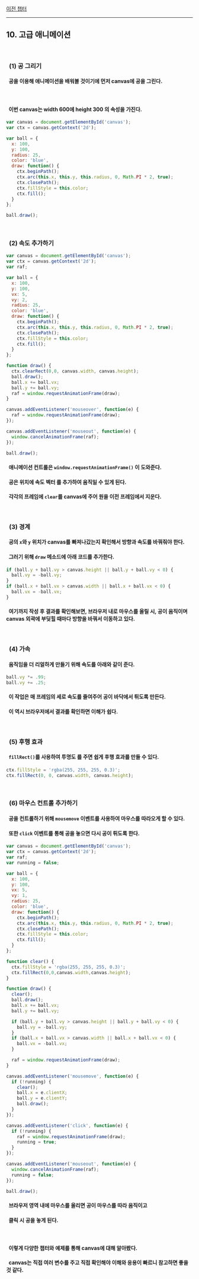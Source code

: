[이전 챕터](./basic_Animation.md)

---

## __10. 고급 애니메이션__

<br/>

### &nbsp; __(1) 공 그리기__
#### &nbsp; 공을 이용해 애니메이션을 배워볼 것이기에 먼저 canvas에 공을 그린다.

<br/>

#### &nbsp; 이번 canvas는 __width 600에 height 300__ 의 속성을 가진다.

```javascript
var canvas = document.getElementById('canvas');
var ctx = canvas.getContext('2d');

var ball = {
  x: 100,
  y: 100,
  radius: 25,
  color: 'blue',
  draw: function() {
    ctx.beginPath();
    ctx.arc(this.x, this.y, this.radius, 0, Math.PI * 2, true);
    ctx.closePath();
    ctx.fillStyle = this.color;
    ctx.fill();
  }
};

ball.draw();
```

<br/>

### &nbsp; __(2) 속도 추가하기__
```javascript
var canvas = document.getElementById('canvas');
var ctx = canvas.getContext('2d');
var raf;

var ball = {
  x: 100,
  y: 100,
  vx: 5,
  vy: 2,
  radius: 25,
  color: 'blue',
  draw: function() {
    ctx.beginPath();
    ctx.arc(this.x, this.y, this.radius, 0, Math.PI * 2, true);
    ctx.closePath();
    ctx.fillStyle = this.color;
    ctx.fill();
  }
};

function draw() {
  ctx.clearRect(0,0, canvas.width, canvas.height);
  ball.draw();
  ball.x += ball.vx;
  ball.y += ball.vy;
  raf = window.requestAnimationFrame(draw);
}

canvas.addEventListener('mouseover', function(e) {
  raf = window.requestAnimationFrame(draw);
});

canvas.addEventListener('mouseout', function(e) {
  window.cancelAnimationFrame(raf);
});

ball.draw();
```
#### &nbsp; 애니메이션 컨트롤은 __`window.requestAnimationFrame()`__ 이 도와준다.
#### &nbsp; 공은 위치에 __속도 벡터__ 를 추가하여 움직일 수 있게 된다.
#### &nbsp; 각각의 프레임에 `clear`를 canvas에 주어 원을 이전 프레임에서 지운다.

<br/>

### &nbsp; __(3) 경계__
#### &nbsp; 공의 `x`와 `y` 위치가 __canvas를 빠져나갔는지__ 확인해서 방향과 속도를 바꿔줘야 한다.

#### &nbsp; 그러기 위해 `draw` 메소드에 아래 코드를 추가한다.
```javascript
if (ball.y + ball.vy > canvas.height || ball.y + ball.vy < 0) {
  ball.vy = -ball.vy;
}
if (ball.x + ball.vx > canvas.width || ball.x + ball.vx < 0) {
  ball.vx = -ball.vx;
}
```
#### &nbsp; 여기까지 작성 후 결과를 확인해보면, 브라우저 내로 마우스를 올릴 시, 공이 움직이며 canvas 외곽에 부딪힐 때마다 방향을 바꿔서 이동하고 있다.

<br/>

### &nbsp; __(4) 가속__
#### &nbsp; 움직임을 더 리얼하게 만들기 위해 속도를 아래와 같이 준다.
```javascript
ball.vy *= .99;
ball.vy += .25;
```
#### &nbsp; 이 작업은 매 프레임의 __세로 속도를 줄여주어__ 공이 바닥에서 튀도록 만든다.
#### &nbsp; 이 역시 브라우저에서 결과를 확인하면 이해가 쉽다.

<br/>

### &nbsp; __(5) 후행 효과__
#### &nbsp; __`fillRect()`를 사용하여 투명도__ 를 주면 쉽게 후행 효과를 만들 수 있다.
```javascript
ctx.fillStyle = 'rgba(255, 255, 255, 0.3)';
ctx.fillRect(0, 0, canvas.width, canvas.height);
```

<br/>

### &nbsp; __(6) 마우스 컨트롤 추가하기__
#### &nbsp; 공을 컨트롤하기 위해 `mousemove` 이벤트를 사용하여 마우스를 따라오게 할 수 있다.
#### &nbsp; 또한 `click` 이벤트를 통해 공을 놓으면 다시 공이 튀도록 한다.
```javascript
var canvas = document.getElementById('canvas');
var ctx = canvas.getContext('2d');
var raf;
var running = false;

var ball = {
  x: 100,
  y: 100,
  vx: 5,
  vy: 1,
  radius: 25,
  color: 'blue',
  draw: function() {
    ctx.beginPath();
    ctx.arc(this.x, this.y, this.radius, 0, Math.PI * 2, true);
    ctx.closePath();
    ctx.fillStyle = this.color;
    ctx.fill();
  }
};

function clear() {
  ctx.fillStyle = 'rgba(255, 255, 255, 0.3)';
  ctx.fillRect(0,0,canvas.width,canvas.height);
}

function draw() {
  clear();
  ball.draw();
  ball.x += ball.vx;
  ball.y += ball.vy;

  if (ball.y + ball.vy > canvas.height || ball.y + ball.vy < 0) {
    ball.vy = -ball.vy;
  }
  if (ball.x + ball.vx > canvas.width || ball.x + ball.vx < 0) {
    ball.vx = -ball.vx;
  }

  raf = window.requestAnimationFrame(draw);
}

canvas.addEventListener('mousemove', function(e) {
  if (!running) {
    clear();
    ball.x = e.clientX;
    ball.y = e.clientY;
    ball.draw();
  }
});

canvas.addEventListener('click', function(e) {
  if (!running) {
    raf = window.requestAnimationFrame(draw);
    running = true;
  }
});

canvas.addEventListener('mouseout', function(e) {
  window.cancelAnimationFrame(raf);
  running = false;
});

ball.draw();
```
#### &nbsp; 브라우저 영역 내에 마우스를 올리면 공이 마우스를 따라 움직이고
#### &nbsp; 클릭 시 공을 놓게 된다.

<br/>

#### &nbsp; 이렇게 다양한 챕터와 예제를 통해 canvas에 대해 알아봤다.
#### &nbsp; canvas는 __직접 여러 변수를 주고 직접 확인해야 이해와 응용이 빠르니__ 참고하면 좋을 것 같다.